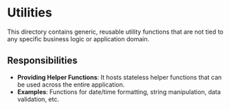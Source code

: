 # Utilities

This directory contains generic, reusable utility functions that are not tied to any specific business logic or application domain.

## Responsibilities

- **Providing Helper Functions**: It hosts stateless helper functions that can be used across the entire application.
- **Examples**: Functions for date/time formatting, string manipulation, data validation, etc.
